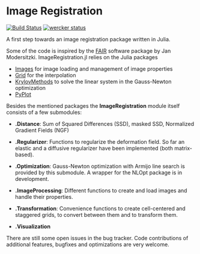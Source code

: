 # Image Registration

[![Build Status](https://magnum.travis-ci.com/johanneslotz/ImageRegistration.jl.svg?token=rpbV4sPrj6BdxqGJ84cq&branch=master)](https://magnum.travis-ci.com/johanneslotz/ImageRegistration.jl)
[![wercker status](https://app.wercker.com/status/6e79cb4e56aefa2c386d4f14cd2e3a0f/m "wercker status")](https://app.wercker.com/project/bykey/6e79cb4e56aefa2c386d4f14cd2e3a0f)

A first step towards an image registration package written in Julia. 

Some of the code is inspired by the [FAIR](http://www.mic.uni-luebeck.de/de/people/jan-modersitzki/software/fair.html)  software package by Jan Modersitzki. ImageRegistration.jl relies on the Julia packages
- [Images](https://github.com/timholy/Images.jl) for image loading and management of image properties
- [Grid](https://github.com/timholy/Grid.jl) for the interpolation
- [KrylovMethods](https://github.com/lruthotto/KrylovMethods.jl) to solve the linear system in the Gauss-Newton optimization
- [PyPlot](https://github.com/stevengj/PyPlot.jl) 


Besides the mentioned packages the **ImageRegistration** module itself consists of a few submodules:

* **.Distance**: Sum of Squared Differences (SSD), masked SSD, Normalized Gradient Fields (NGF)

* **.Regularizer**: Functions to regularize the deformation field. So far an elastic and a diffusive regularizer have been implemented (both matrix-based).

* **.Optimization**: Gauss-Newton optimization with Armijo line search is provided by this submodule. A wrapper for the NLOpt package is in development.

* **.ImageProcessing**: Different functions to create and load images and handle their properties.

* **.Transformation**: Convenience functions to create cell-centered and staggered grids, to convert between them and to transform them. 

* **.Visualization**

There are still some open issues in the bug tracker. Code contributions of additional features, bugfixes and optimizations are very welcome.
